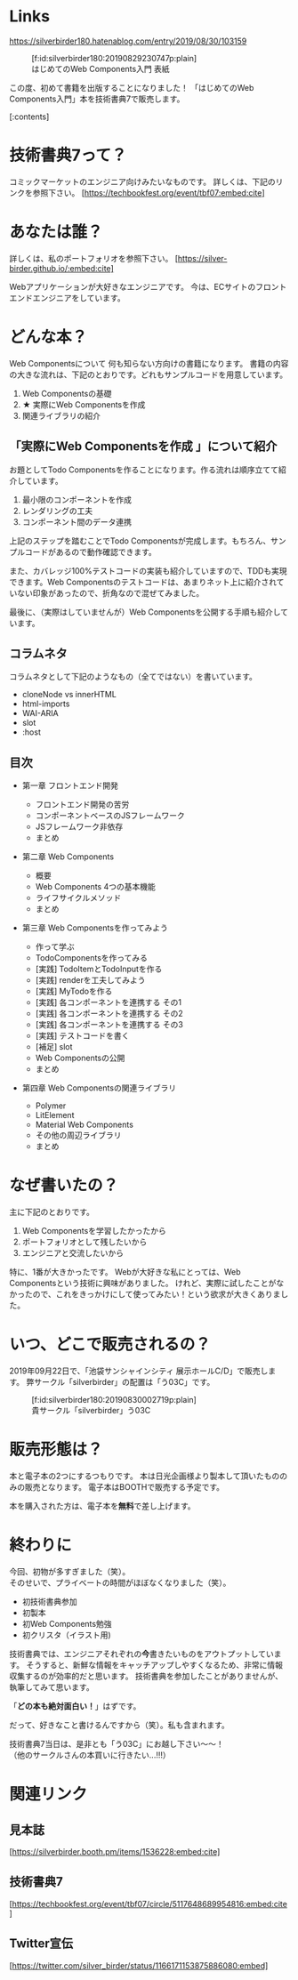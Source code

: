 <!-- 
title: 技術書典7 で「はじめてのWeb Components入門」を初出版します！
date: 2019-08-30T10:31:59+09:00
draft: false
description: description
-->
# Links
https://silverbirder180.hatenablog.com/entry/2019/08/30/103159

<figure class="figure-image figure-image-fotolife" title="はじめてのWeb Components入門 表紙">[f:id:silverbirder180:20190829230747p:plain]<figcaption>はじめてのWeb Components入門 表紙</figcaption></figure>

この度、初めて書籍を出版することになりました！
「はじめてのWeb Components入門」本を技術書典7で販売します。

[:contents]

# 技術書典7って？
コミックマーケットのエンジニア向けみたいなものです。
詳しくは、下記のリンクを参照下さい。
[https://techbookfest.org/event/tbf07:embed:cite]

# あなたは誰？
詳しくは、私のポートフォリオを参照下さい。
[https://silver-birder.github.io/:embed:cite]

Webアプリケーションが大好きなエンジニアです。
今は、ECサイトのフロントエンドエンジニアをしています。

# どんな本？
Web Componentsについて
何も知らない方向けの書籍になります。
書籍の内容の大きな流れは、下記のとおりです。どれもサンプルコードを用意しています。

1. Web Componentsの基礎
1. ★ 実際にWeb Componentsを作成 
1. 関連ライブラリの紹介

## 「実際にWeb Componentsを作成 」について紹介

お題としてTodo Componentsを作ることになります。作る流れは順序立てて紹介しています。

1. 最小限のコンポーネントを作成
1. レンダリングの工夫
1. コンポーネント間のデータ連携

上記のステップを踏むことでTodo Componentsが完成します。もちろん、サンプルコードがあるので動作確認できます。

また、カバレッジ100%テストコードの実装も紹介していますので、TDDも実現できます。Web Componentsのテストコードは、あまりネット上に紹介されていない印象があったので、折角なので混ぜてみました。

最後に、（実際はしていませんが）Web Componentsを公開する手順も紹介しています。

## コラムネタ
コラムネタとして下記のようなもの（全てではない）を書いています。

* cloneNode vs innerHTML
* html-imports
* WAI-ARIA
* slot
* :host


## 目次
* 第一章 フロントエンド開発
  * フロントエンド開発の苦労
  * コンポーネントベースのJSフレームワーク
  * JSフレームワーク非依存
  * まとめ
* 第二章 Web Components
  * 概要
  * Web Components 4つの基本機能
  * ライフサイクルメソッド
  * まとめ
* 第三章 Web Componentsを作ってみよう
  * 作って学ぶ
  * TodoComponentsを作ってみる
  * [実践] TodoItemとTodoInputを作る
  * [実践] renderを工夫してみよう
  * [実践] MyTodoを作る
  * [実践] 各コンポーネントを連携する その1
  * [実践] 各コンポーネントを連携する その2
  * [実践] 各コンポーネントを連携する その3
  * [実践] テストコードを書く
  * [補足] slot
  * Web Componentsの公開
  * まとめ

* 第四章 Web Componentsの関連ライブラリ
  * Polymer
  * LitElement
  * Material Web Components
  * その他の周辺ライブラリ
  * まとめ

# なぜ書いたの？
主に下記のとおりです。

1. Web Componentsを学習したかったから
1. ポートフォリオとして残したいから
1. エンジニアと交流したいから

特に、1番が大きかったです。
Webが大好きな私にとっては、Web Componentsという技術に興味がありました。
けれど、実際に試したことがなかったので、これをきっかけにして使ってみたい！という欲求が大きくありました。


# いつ、どこで販売されるの？
2019年09月22日で、「池袋サンシャインシティ 展示ホールC/D」で販売します。
弊サークル「silverbirder」の配置は「う03C」です。

<figure class="figure-image figure-image-fotolife" title="貴サークル「silverbirder」う03C ">[f:id:silverbirder180:20190830002719p:plain]<figcaption>貴サークル「silverbirder」う03C </figcaption></figure>


# 販売形態は？
本と電子本の2つにするつもりです。
本は日光企画様より製本して頂いたもののみの販売となります。
電子本はBOOTHで販売する予定です。

本を購入された方は、電子本を<b>無料</b>で差し上げます。

# 終わりに
今回、初物が多すぎました（笑）。  
そのせいで、プライベートの時間がほぼなくなりました（笑）。

* 初技術書典参加
* 初製本
* 初Web Components勉強
* 初クリスタ（イラスト用)

技術書典では、エンジニアそれぞれの<b>今</b>書きたいものをアウトプットしています。
そうすると、新鮮な情報をキャッチアップしやすくなるため、非常に情報収集するのが効率的だと思います。
技術書典を参加したことがありませんが、執筆してみて思います。


「<b>どの本も絶対面白い！</b>」はずです。


だって、好きなこと書けるんですから（笑）。私も含まれます。

技術書典7当日は、是非とも「う03C」にお越し下さい〜〜！    
（他のサークルさんの本買いに行きたい...!!!）

# 関連リンク
## 見本誌
[https://silverbirder.booth.pm/items/1536228:embed:cite]

## 技術書典7
[https://techbookfest.org/event/tbf07/circle/5117648689954816:embed:cite]

## Twitter宣伝
[https://twitter.com/silver_birder/status/1166171153875886080:embed]

